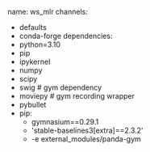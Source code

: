 name: ws_mlr
channels:
  - defaults
  - conda-forge
dependencies:
  - python=3.10
  - pip
  - ipykernel
  - numpy
  - scipy
  - swig # gym dependency
  - moviepy # gym recording wrapper
  - pybullet
  - pip:
    - gymnasium==0.29.1
    - 'stable-baselines3[extra]==2.3.2'
    - -e external_modules/panda-gym